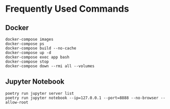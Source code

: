 # Frequently Used Commands

## Docker

```
docker-compose images
docker-compose ps
docker-compose build --no-cache
docker-compose up -d
docker-compose exec app bash
docker-compose stop
docker-compose down --rmi all --volumes
```

## Jupyter Notebook

```
poetry run jupyter server list
poetry run jupyter notebook --ip=127.0.0.1 --port=8888 --no-browser --allow-root
```
